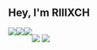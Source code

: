 <h2>Hey, I'm RIIIXCH</h2>
<div style="display: flex; flex-direction: row;">
  <a href="https://github.com/riiixch"><img src="https://komarev.com/ghpvc/?username=riiixch&style=for-the-badge&label=Profile+Views"></a>
  <a href="https://github.com/riiixch"><img src="https://img.shields.io/github/followers/riiixch?style=for-the-badge"></a>
  <a href="https://profile.riiixch.com/"><img src="https://img.shields.io/badge/Website-RIIIXCH-blue?style=for-the-badge"></a>
</td>
  <br><br>
<p align=center>
  <a href="https://github.com/riiixch"><img src="https://github-readme-stats.vercel.app/api?username=riiixch&count_private=true&show_icons=true&theme=dark&cache_seconds=7200&hide_title=true&include_all_commits=true&card_width=300" /></a>
  <a href="https://github.com/riiixch"><img src="https://github-readme-stats.vercel.app/api/top-langs/?username=riiixch&layout=compact&card_width=306&theme=dark&hide_title=false&langs_count=6" /></a>
</p>

